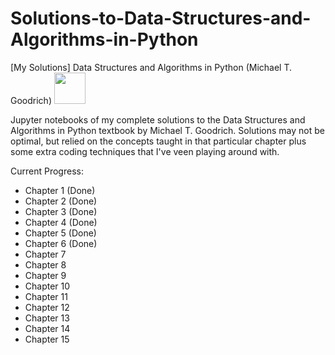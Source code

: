 # Solutions-to-Data-Structures-and-Algorithms-in-Python
[My Solutions] Data Structures and Algorithms in Python (Michael T. Goodrich) <image src = "/Textbook%20Cover.jpg" height = 50>


Jupyter notebooks of my complete solutions to the Data Structures and Algorithms in Python textbook by Michael T. Goodrich.  Solutions may not be optimal, but relied on the concepts taught in that particular chapter plus some extra coding techniques that I've veen playing around with.

Current Progress:
- Chapter 1 (Done)
- Chapter 2 (Done)
- Chapter 3 (Done)
- Chapter 4 (Done)
- Chapter 5 (Done)
- Chapter 6 (Done)
- Chapter 7
- Chapter 8
- Chapter 9
- Chapter 10
- Chapter 11
- Chapter 12
- Chapter 13
- Chapter 14
- Chapter 15


